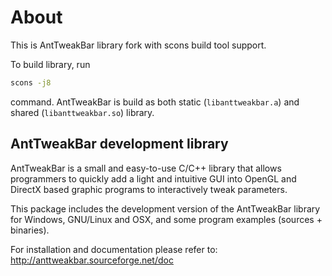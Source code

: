 # About

This is AntTweakBar library fork with scons build tool support.

To build library, run

```bash
scons -j8
```

command. AntTweakBar is build as both static (`libanttweakbar.a`) and shared (`libanttweakbar.so`) library.


AntTweakBar development library
-------------------------------


AntTweakBar is a small and easy-to-use C/C++ library that allows programmers
to quickly add a light and intuitive GUI into OpenGL and DirectX based 
graphic programs to interactively tweak parameters.

This package includes the development version of the AntTweakBar library 
for Windows, GNU/Linux and OSX, and some program examples (sources + binaries).

For installation and documentation please refer to:
http://anttweakbar.sourceforge.net/doc


